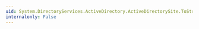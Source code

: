 ```yaml
---
uid: System.DirectoryServices.ActiveDirectory.ActiveDirectorySite.ToString
internalonly: False
---
```

